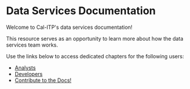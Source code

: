 # Data Services Documentation

Welcome to Cal-ITP's data services documentation!

This resource serves as an opportunity to learn more about how the data services team works.

Use the links below to access dedicated chapters for the following users:

* [Analysts](analysts-welcome)
* [Developers](architecture-overview)
* [Contribute to the Docs!](contribute-overview)
